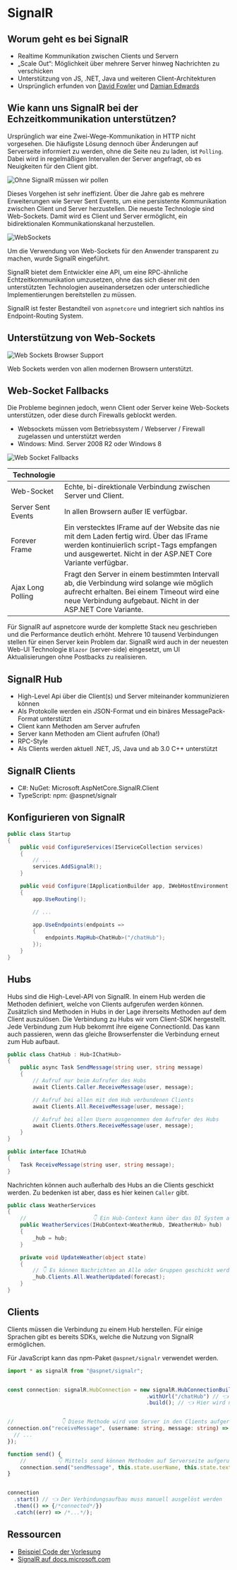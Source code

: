# SignalR

## Worum geht es bei SignalR

- Realtime Kommunikation zwischen Clients und Servern
- „Scale Out“: Möglichkeit über mehrere Server hinweg Nachrichten zu verschicken
- Unterstützung von JS, .NET, Java und weiteren Client-Architekturen
- Ursprünglich erfunden von [David Fowler](https://github.com/davidfowl) und [Damian Edwards](https://github.com/DamianEdwards)

## Wie kann uns SignalR bei der Echzeitkommunikation unterstützen?

Ursprünglich war eine Zwei-Wege-Kommunikation in HTTP nicht vorgesehen. Die häufigste Lösung dennoch über Änderungen auf Serverseite informiert zu werden, ohne die Seite neu zu laden, ist `Polling`. Dabei wird in regelmäßigen Intervallen der Server angefragt, ob es Neuigkeiten für den Client gibt.

![Ohne SignalR müssen wir pollen](assets/signalr_polling.png)

Dieses Vorgehen ist sehr ineffizient. Über die Jahre gab es mehrere Erweiterungen wie Server Sent Events, um eine persistente Kommunikation zwischen Client und Server herzustellen. Die neueste Technologie sind Web-Sockets. Damit wird es Client und Server ermöglicht, ein bidirektionalen Kommunikationskanal herzustellen.

![WebSockets](assets/signalr_websockets.png)

Um die Verwendung von Web-Sockets für den Anwender transparent zu machen, wurde SignalR eingeführt.

SignalR bietet dem Entwickler eine API, um eine RPC-ähnliche Echtzeitkommunikation umzusetzen, ohne das sich dieser mit den unterstützten Technologien auseinandersetzen oder unterschiedliche Implementierungen bereitstellen zu müssen.

SignalR ist fester Bestandteil von `aspnetcore` und integriert sich nahtlos ins Endpoint-Routing System.

## Unterstützung von Web-Sockets

![Web Sockets Browser Support](assets/websocket_availability.png)

Web Sockets werden von allen modernen Browsern unterstützt.

## Web-Socket Fallbacks

Die Probleme beginnen jedoch, wenn Client oder Server keine Web-Sockets unterstützen, oder diese durch Firewalls geblockt werden.

- Websockets müssen vom Betriebssystem / Webserver / Firewall zugelassen und unterstützt werden
- Windows: Mind. Server 2008 R2 oder Windows 8

![Web Socket Fallbacks](assets/websocket_fallbacks.png)

| Technologie        |                                                                                                                                                                                                          |
| ------------------ | -------------------------------------------------------------------------------------------------------------------------------------------------------------------------------------------------------- |
| Web-Socket         | Echte, bi-direktionale Verbindung zwischen Server und Client.                                                                                                                                            |
| Server Sent Events | In allen Browsern außer IE verfügbar.                                                                                                                                                                    |
| Forever Frame      | Ein verstecktes IFrame auf der Website das nie mit dem Laden fertig wird. Über das IFrame werden kontinuierlich script-Tags empfangen und ausgewertet. Nicht in der ASP.NET Core Variante verfügbar.     |
| Ajax Long Polling  | Fragt den Server in einem bestimmten Intervall ab, die Verbindung wird solange wie möglich aufrecht erhalten. Bei einem Timeout wird eine neue Verbindung aufgebaut. Nicht in der ASP.NET Core Variante. |

Für SignalR auf aspnetcore wurde der komplette Stack neu geschrieben und die Performance deutlich erhöht. Mehrere 10 tausend Verbindungen stellen für einen Server kein Problem dar.
SignalR wird auch in der neuesten Web-UI Technologie `Blazor` (server-side) eingesetzt, um UI Aktualisierungen ohne Postbacks zu realisieren.

## SignalR Hub

- High-Level Api über die Client(s) und Server miteinander kommunizieren können
- Als Protokolle werden ein JSON-Format und ein binäres MessagePack-Format unterstützt
- Client kann Methoden am Server aufrufen
- Server kann Methoden am Client aufrufen (Oha!)
- RPC-Style
- Als Clients werden aktuell .NET, JS, Java und ab 3.0 C++ unterstützt

## SignalR Clients

- C#: NuGet: Microsoft.AspNetCore.SignalR.Client
- TypeScript: npm: @aspnet/signalr

## Konfigurieren von SignalR

```csharp
public class Startup
{
    public void ConfigureServices(IServiceCollection services)
    {
        // ...
        services.AddSignalR();
    }

    public void Configure(IApplicationBuilder app, IWebHostEnvironment env)
    {
        app.UseRouting();

        // ...

        app.UseEndpoints(endpoints =>
        {
            endpoints.MapHub<ChatHub>("/chatHub");
        });
    }
}
```

## Hubs

Hubs sind die High-Level-API von SignalR. In einem Hub werden die Methoden definiert, welche von Clients aufgerufen werden können.
Zusätzlich sind Methoden in Hubs in der Lage ihrerseits Methoden auf dem Client auszulösen.
Die Verbindung zu Hubs wir vom Client-SDK hergestellt. Jede Verbindung zum Hub bekommt ihre eigene ConnectionId. Das kann auch passieren,
wenn das gleiche Browserfenster die Verbindung erneut zum Hub aufbaut.

```csharp
public class ChatHub : Hub<IChatHub>
{
    public async Task SendMessage(string user, string message)
    {
        // Aufruf nur beim Aufrufer des Hubs
        await Clients.Caller.ReceiveMessage(user, message);

        // Aufruf bei allen mit dem Hub verbundenen Clients
        await Clients.All.ReceiveMessage(user, message);

        // Aufruf bei allen Usern ausgenommen dem Aufrufer des Hubs
        await Clients.Others.ReceiveMessage(user, message);
    }
}

public interface IChatHub
{
    Task ReceiveMessage(string user, string message);
}
```

Nachrichten können auch außerhalb des Hubs an die Clients geschickt werden. Zu bedenken ist aber, dass es hier keinen `Caller` gibt.

```csharp
public class WeatherServices
{
    //                     👇 Ein Hub-Context kann über das DI System angefragt werden
    public WeatherServices(IHubContext<WeatherHub, IWeatherHub> hub)
    {
        _hub = hub;
    }

    private void UpdateWeather(object state)
    {
        // 👇 Es können Nachrichten an Alle oder Gruppen geschickt werden
        _hub.Clients.All.WeatherUpdated(forecast);
    }
}
```

## Clients

Clients müssen die Verbindung zu einem Hub herstellen. Für einige Sprachen gibt es bereits SDKs, welche die Nutzung von SignalR ermöglichen.

Für JavaScript kann das npm-Paket `@aspnet/signalr` verwendet werden.

```typescript
import * as signalR from "@aspnet/signalr";


const connection: signalR.HubConnection = new signalR.HubConnectionBuilder() // 👈 Der Builder kümmert sich um die Konfiguration
                                            .withUrl("/chatHub") // 👈 Per Convention ist die Url zu einem Hub [HubName]Hub
                                            .build(); // 👈 Hier wird noch keine Verbindung aufgebaut, nur konfiguriert


//               👇 Diese Methode wird vom Server in den Clients aufgerufen
connection.on("receiveMessage", (username: string, message: string) => {
  // ...
});

function send() {
    //          👇 Mittels send können Methoden auf Serverseite aufgerufen werden, auch mit komplexen Parametern
    connection.send("sendMessage", this.state.userName, this.state.text);
}


connection
  .start() // 👈 Der Verbindungsaufbau muss manuell ausgelöst werden
  .then(() => {/*connected*/})
  .catch((err) => /*...*/);
```

## Ressourcen

- [Beispiel Code der Vorlesung](src)
- [SignalR auf docs.microsoft.com](https://docs.microsoft.com/de-de/aspnet/core/signalr/introduction?view=aspnetcore-3.1)

